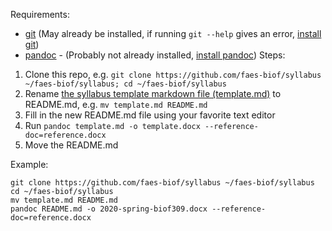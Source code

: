 Requirements:
- [git](https://git-scm.com/) (May already be installed, if running `git --help` gives an error, [install git](https://www.atlassian.com/git/tutorials/install-git))
- [pandoc](https://pandoc.org/) - (Probably not already installed, [install pandoc](https://pandoc.org/installing.html))
Steps:
1. Clone this repo, e.g. `git clone https://github.com/faes-biof/syllabus ~/faes-biof/syllabus; cd ~/faes-biof/syllabus`
2. Rename [the syllabus template markdown file (template.md)](/template.md) to README.md, e.g. `mv template.md README.md`
3. Fill in the new README.md file using your favorite text editor
4. Run `pandoc template.md -o template.docx --reference-doc=reference.docx`
5. Move the README.md 

Example:
```
git clone https://github.com/faes-biof/syllabus ~/faes-biof/syllabus
cd ~/faes-biof/syllabus
mv template.md README.md
pandoc README.md -o 2020-spring-biof309.docx --reference-doc=reference.docx
```




